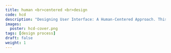 ```yaml
---
title: human <br>centered <br>design
code: hcd
description: "Designing User Interface: A Human-Centered Approach. This is a 10-week studio course that combines theory with hands-on experience. Students are tasked with finding solutions through a rigorious design process."
images:
  poster: hcd-cover.png
tags: [design process]
draft: false
weight: 1
---
```

